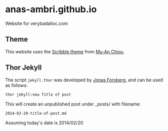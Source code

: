 anas-ambri.github.io
====================

Website for verybadalloc.com

## Theme
This website uses the [Scribble theme](https://github.com/muan/scribble) from [Mu-An Chiou](https://github.com/muan).

## Thor Jekyll
The script `jekyll.thor` was developed by [Jonas Forsberg](http://jonasforsberg.se/2012/12/28/create-jekyll-posts-from-the-command-line), and can be used as follows:

    thor jekyll:new Title of post

This will create an unpublished post under _posts/ with filename:
    
    2014-02-20-title-of-post.md

Assuming today's date is 2014/02/20